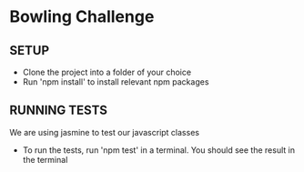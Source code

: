 
Bowling Challenge
=================

## SETUP 

* Clone the project into a folder of your choice
* Run 'npm install' to install relevant npm packages

## RUNNING TESTS

We are using jasmine to test our javascript classes 

* To run the tests, run 'npm test' in a terminal. You should see the result in the terminal
